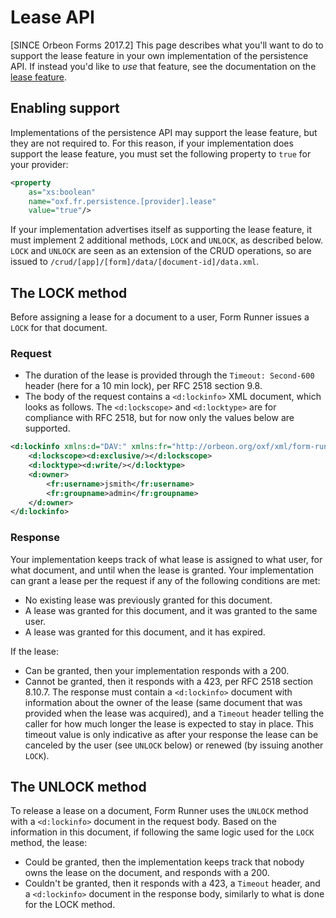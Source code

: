 # Lease API

[SINCE Orbeon Forms 2017.2] This page describes what you'll want to do to support the lease feature in your own implementation of the persistence API. If instead you'd like to *use* that feature, see the documentation on the [lease feature](../../feature/lease.html).

## Enabling support

Implementations of the persistence API may support the lease feature, but they are not required to. For this reason, if your implementation does support the lease feature, you must set the following property to `true` for your provider:

```xml
<property 
    as="xs:boolean" 
    name="oxf.fr.persistence.[provider].lease"                            
    value="true"/>
```

If your implementation advertises itself as supporting the lease feature, it must implement 2 additional methods, `LOCK` and `UNLOCK`, as described below. `LOCK` and `UNLOCK` are seen as an extension of the CRUD operations, so are issued to `/crud/[app]/[form]/data/[document-id]/data.xml`.

## The LOCK method

Before assigning a lease for a document to a user, Form Runner issues a `LOCK` for that document.

### Request

- The duration of the lease is provided through the `Timeout: Second-600` header (here for a 10 min lock), per RFC 2518 section 9.8.
- The body of the request contains a `<d:lockinfo>` XML document, which looks as follows. The `<d:lockscope>` and `<d:locktype>` are for compliance with RFC 2518, but for now only the values below are supported.

```xml
<d:lockinfo xmlns:d="DAV:" xmlns:fr="http://orbeon.org/oxf/xml/form-runner">
    <d:lockscope><d:exclusive/></d:lockscope>
    <d:locktype><d:write/></d:locktype>
    <d:owner>
        <fr:username>jsmith</fr:username>
        <fr:groupname>admin</fr:groupname>
    </d:owner>
</d:lockinfo>
```

### Response

Your implementation keeps track of what lease is assigned to what user, for what document, and until when the lease is granted. Your implementation can grant a lease per the request if any of the following conditions are met:

- No existing lease was previously granted for this document.
- A lease was granted for this document, and it was granted to the same user.
- A lease was granted for this document, and it has expired.

If the lease:

- Can be granted, then your implementation responds with a 200.
- Cannot be granted, then it responds with a 423, per RFC 2518 section 8.10.7. The response must contain a `<d:lockinfo>` document with information about the owner of the lease (same document that was provided when the lease was acquired), and a `Timeout` header telling the caller for how much longer the lease is expected to stay in place. This timeout value is only indicative as after your response the lease can be canceled by the user (see `UNLOCK` below) or renewed (by issuing another `LOCK`).

## The UNLOCK method

To release a lease on a document, Form Runner uses the `UNLOCK` method with a `<d:lockinfo>` document in the request body. Based on the information in this document, if following the same logic used for the `LOCK` method, the lease:

- Could be granted, then the implementation keeps track that nobody owns the lease on the document, and responds with a 200.
- Couldn't be granted, then it responds with a 423, a `Timeout` header, and a `<d:lockinfo>` document in the response body, similarly to what is done for the LOCK method.
